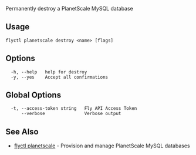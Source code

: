Permanently destroy a PlanetScale MySQL database

## Usage
~~~
flyctl planetscale destroy <name> [flags]
~~~

## Options

~~~
  -h, --help   help for destroy
  -y, --yes    Accept all confirmations
~~~

## Global Options

~~~
  -t, --access-token string   Fly API Access Token
      --verbose               Verbose output
~~~

## See Also

* [flyctl planetscale](/docs/flyctl/planetscale/)	 - Provision and manage PlanetScale MySQL databases

